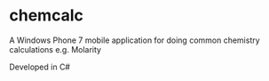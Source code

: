 # chemcalc
A Windows Phone 7 mobile application for doing common chemistry calculations e.g. Molarity

Developed in C#
